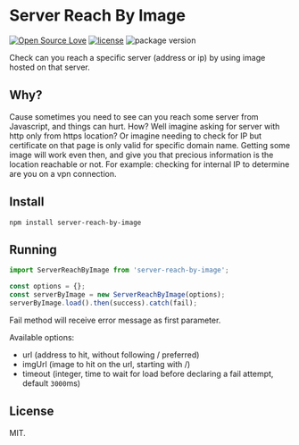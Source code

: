 # Server Reach By Image
[![Open Source Love](https://badges.frapsoft.com/os/v1/open-source.svg?v=103)](https://github.com/ellerbrock/open-source-badges/)
[![license](https://img.shields.io/github/license/marinko-peso/shamus.svg)](https://github.com/marinko-peso/shamus/blob/master/LICENSE)
![package version](https://img.shields.io/npm/v/server-reach-by-image.svg)

Check can you reach a specific server (address or ip) by using image hosted on that server.

## Why?

Cause sometimes you need to see can you reach some server from Javascript, and things can hurt. How? Well imagine asking for server with http only from https location? Or imagine needing to check for IP but certificate on that page is only valid for specific domain name. Getting some image will work even then, and give you that precious information is the location reachable or not.
For example: checking for internal IP to determine are you on a vpn connection.

## Install

```ssh
npm install server-reach-by-image
```

## Running

```js
import ServerReachByImage from 'server-reach-by-image';

const options = {};
const serverByImage = new ServerReachByImage(options);
serverByImage.load().then(success).catch(fail);
```
Fail method will receive error message as first parameter.

Available options:
- url (address to hit, without following / preferred)
- imgUrl (image to hit on the url, starting with /)
- timeout (integer, time to wait for load before declaring a fail attempt, default ```3000```ms)

## License

MIT.
